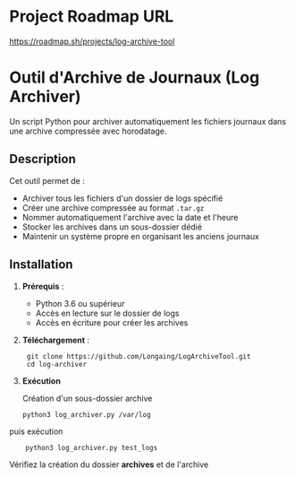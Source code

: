 # Project Roadmap URL

https://roadmap.sh/projects/log-archive-tool


# Outil d'Archive de Journaux (Log Archiver)

Un script Python pour archiver automatiquement les fichiers journaux dans une archive compressée avec horodatage.

## Description

Cet outil permet de :
- Archiver tous les fichiers d'un dossier de logs spécifié
- Créer une archive compressée au format `.tar.gz`
- Nommer automatiquement l'archive avec la date et l'heure
- Stocker les archives dans un sous-dossier dédié
- Maintenir un système propre en organisant les anciens journaux

## Installation

1. **Prérequis** :
   - Python 3.6 ou supérieur
   - Accès en lecture sur le dossier de logs
   - Accès en écriture pour créer les archives

2. **Téléchargement** :
   ```
    git clone https://github.com/Longaing/LogArchiveTool.git
    cd log-archiver
    ```

3. **Exécution**

    Création d'un sous-dossier archive

    ```
    python3 log_archiver.py /var/log
    ```

puis exécution 

```
    python3 log_archiver.py test_logs
```
Vérifiez la création du dossier **archives** et de l'archive


